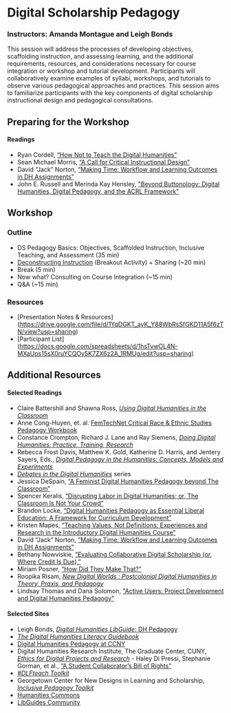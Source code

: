 # Digital Scholarship Pedagogy
### Instructors: Amanda Montague and Leigh Bonds

This session will address the processes of developing objectives, scaffolding instruction, and assessing learning, and the additional requirements, resources, and considerations necessary for course integration or workshop and tutorial development. Participants will collaboratively examine examples of syllabi, workshops, and tutorials to observe various pedagogical approaches and practices. This session aims to familiarize participants with the key components of digital scholarship instructional design and pedagogical consultations. 

## Preparing for the Workshop
#### Readings
- Ryan Cordell, [“How Not to Teach the Digital Humanities” ](http://ryancordell.org/teaching/how-not-to-teach-digital-humanities/)
- Sean Michael Morris, [“A Call for Critical Instructional Design”](https://www.seanmichaelmorris.com/a-call-for-critical-instructional-design/?fbclid=IwAR0VZNxMs9NfhUkzRs3siFsA5RyKKsktJrtJqRgWzqwnLXhkLx9pZGrmRw4)
- David “Jack” Norton, [“Making Time: Workflow and Learning Outcomes in DH Assignments”](https://dhdebates.gc.cuny.edu/read/untitled-f2acf72c-a469-49d8-be35-67f9ac1e3a60/section/f1b1d9a6-974b-46c4-afde-7606bf238fc3#ch25)
- John E. Russell and Merinda Kay Hensley, ["Beyond Buttonology: Digital Humanities, Digital Pedagogy, and the ACRL Framework"](https://crln.acrl.org/index.php/crlnews/article/view/16833/18427) 

## Workshop 
### Outline
- DS Pedagogy Basics: Objectives, Scaffolded Instruction, Inclusive Teaching, and Assessment (35 min)
- [Deconstructing Instruction](https://github.com/tech-at-arl/Digital-Scholarship-Institute/blob/master/2021/Digital%20Scholarship%20Pedagogy/Deconstructing%20Instruction.md) (Breakout Activity) + Sharing (~20 min)
- Break (5 min)
- Now what? Consulting on Course Integration (~15 min)
- Q&A (~15 min)

### Resources
- [Presentation Notes & Resources] (https://drive.google.com/file/d/1YqDGKT_ayK_Y88WbRsSfGKD11A5f6zTN/view?usp=sharing)
- [Participant List] (https://docs.google.com/spreadsheets/d/1hsTvwOL4N-MXaUps15sX0ruYCQOy5K7ZX6z2A_1RMUg/edit?usp=sharing)  

## Additional Resources
#### Selected Readings
- Claire Battershill and Shawna Ross, [*Using Digital Humanities in the Classroom*](https://www.bloomsbury.com/uk/using-digital-humanities-in-the-classroom-9781350029750/)
- Anne Cong-Huyen, et. al. [FemTechNet Critical Race & Ethnic Studies Pedagogy Workbook](http://scalar.usc.edu/works/ftn-ethnic-studies-pedagogy-workbook-/index)
- Constance Crompton, Richard J. Lane and Ray Siemens, [*Doing Digital Humanities: Practice, Training, Research*](https://www.routledge.com/Doing-Digital-Humanities-Practice-Training-Research/Crompton-Lane-Siemens/p/book/9781138899445)
- Rebecca Frost Davis, Matthew K. Gold, Katherine D. Harris, and Jentery Sayers, Eds., [*Digital Pedagogy in the Humanities: Concepts, Models and Experiments*](https://digitalpedagogy.mla.hcommons.org)
- [*Debates in the Digital Humanities*](https://dhdebates.gc.cuny.edu/) series
- Jessica DeSpain, [“A Feminist Digital Humanities Pedagogy beyond The Classroom”](https://www.jstor.org/stable/10.5325/trajincschped.26.1.0065)
- Spencer Keralis, [“Disrupting Labor in Digital Humanities; or, The Classroom Is Not Your Crowd”](https://digital.library.unt.edu/ark:/67531/metadc1404251/)
- Brandon Locke, [“Digital Humanities Pedagogy as Essential Liberal Education: A Framework for Curriculum Development”](http://www.digitalhumanities.org/dhq/vol/11/3/000303/000303.html)
- Kristen Mapes, [“Teaching Values, Not Definitions: Experiences and Research in the Introductory Digital Humanities Course”](http://www.kristenmapes.com/siue2019/)
- David “Jack” Norton, [“Making Time: Workflow and Learning Outcomes in DH Assignments”](https://dhdebates.gc.cuny.edu/read/untitled-f2acf72c-a469-49d8-be35-67f9ac1e3a60/section/f1b1d9a6-974b-46c4-afde-7606bf238fc3#ch25)
- Bethany Nowviskie, [“Evaluating Collaborative Digital Scholarship (or, Where Credit Is Due),”](http://journalofdigitalhumanities.org/1-4/evaluating-collaborative-digital-scholarship-by-bethany-nowviskie/)
- Miriam Posner, [“How Did They Make That?”](http://miriamposner.com/blog/how-did-they-make-that-the-video/)
- Roopika Risam, [*New Digital Worlds : Postcolonial Digital Humanities in Theory, Praxis, and Pedagogy*](https://www.jstor.org/stable/j.ctv7tq4hg) 
- Lindsay Thomas and Dana Solomon, ["Active Users: Project Development and Digital Humanities Pedagogy"](https://www.jstor.org/stable/44378549) 

#### Selected Sites
- Leigh Bonds, [*Digital Humanities LibGuide*: DH Pedagogy](https://guides.osu.edu/DH/dhpedagogy)
- [*The Digital Humanities Literacy Guidebook*](https://cmu-lib.github.io/dhlg/)
- [Digital Humanities Pedagogy at CCNY](https://dhccny.commons.gc.cuny.edu/)
- Digital Humanities Research Institute, The Graduate Center, CUNY, [*Ethics for Digital Projects and Research*](https://github.com/DHRI-Curriculum/ethics) - Haley Di Pressi, Stephanie Gorman, et al., [“A Student Collaborator’s Bill of Rights”](http://www.cdh.ucla.edu/news-events/a-student-collaborators-bill-of-rights/)
- [*#DLFteach Toolkit*](https://dlfteach.pubpub.org/toolkit)
- Georgetown Center for New Designs in Learning and Scholarship, [*Inclusive Pedagogy Toolkit*](https://cndls.georgetown.edu/inclusive-pedagogy/ip-toolkit/introduction/) 
- [Humanities Commons](https://hcommons.org/)
- [LibGuides Community](https://community.libguides.com/)
